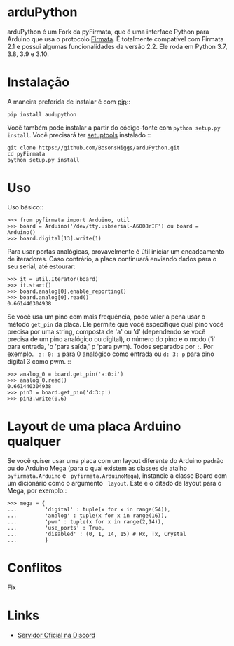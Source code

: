 arduPython
==========

arduPython é um Fork da pyFirmata, que é uma interface Python para Arduino que usa o protocolo [Firmata](http://firmata.org). É totalmente compatível com Firmata 2.1 e possui algumas funcionalidades da versão 2.2. Ele roda em Python 3.7, 3.8, 3.9 e 3.10.

Instalação
============

A maneira preferida de instalar é com [pip](http://www.pip-installer.org/en/latest/)::

    pip install audupython

Você também pode instalar a partir do código-fonte com ``python setup.py install``. Você precisará ter [setuptools](https://pypi.python.org/pypi/setuptools) instalado ::

    git clone https://github.com/BosonsHiggs/arduPython.git
    cd pyFirmata
    python setup.py install


Uso
====

Uso básico::

    >>> from pyfirmata import Arduino, util
    >>> board = Arduino('/dev/tty.usbserial-A6008rIF') ou board = Arduino() 
    >>> board.digital[13].write(1)

Para usar portas analógicas, provavelmente é útil iniciar um encadeamento de iteradores. Caso contrário, a placa continuará enviando dados para o seu serial, até estourar:

    >>> it = util.Iterator(board)
    >>> it.start()
    >>> board.analog[0].enable_reporting()
    >>> board.analog[0].read()
    0.661440304938

Se você usa um pino com mais frequência, pode valer a pena usar o método ``get_pin`` da placa. Ele permite que você especifique qual pino você precisa por uma string, composta de 'a' ou 'd' (dependendo se você precisa de um pino analógico ou digital), o número do pino e o modo ('i' para entrada, 'o 'para saída,' p 'para pwm). Todos separados por ``:``. Por exemplo. `` a: 0: i`` para 0 analógico como entrada ou ``d: 3: p`` para pino digital 3 como pwm. ::

    >>> analog_0 = board.get_pin('a:0:i')
    >>> analog_0.read()
    0.661440304938
    >>> pin3 = board.get_pin('d:3:p')
    >>> pin3.write(0.6)

Layout de uma placa Arduino qualquer
====================================

Se você quiser usar uma placa com um layout diferente do Arduino padrão ou do Arduino Mega (para o qual existem as classes de atalho ``pyfirmata.Arduino`` e `` pyfirmata.ArduinoMega``), instancie a classe Board com um dicionário como o argumento `` layout``. Este é o ditado de layout para o Mega, por exemplo::

    >>> mega = {
    ...         'digital' : tuple(x for x in range(54)),
    ...         'analog' : tuple(x for x in range(16)),
    ...         'pwm' : tuple(x for x in range(2,14)),
    ...         'use_ports' : True,
    ...         'disabled' : (0, 1, 14, 15) # Rx, Tx, Crystal
    ...         }

Conflitos
=========

Fix

Links
=====

- [Servidor Oficial na Discord](https://discord.gg/nPejnfC3Nu)